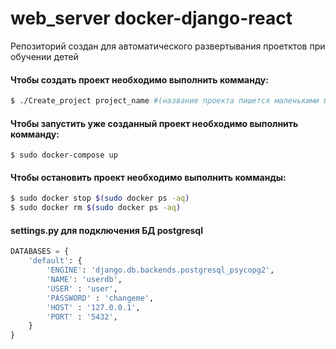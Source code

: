 # web_server docker-django-react
Репозиторий создан для автоматического развертывания проетктов при обучении детей

#### Чтобы создать проект необходимо выполнить комманду:
```sh 
$ ./Create_project project_name #(название проекта пишется маленькими буквами через нижнее подчёркивание)
```


#### Чтобы запустить уже созданный проект необходимо выполнить комманду:
`$ sudo docker-compose up`


#### Чтобы остановить проект необходимо выполнить комманды:
```sh
$ sudo docker stop $(sudo docker ps -aq)
$ sudo docker rm $(sudo docker ps -aq)
```


#### settings.py для подключения БД postgresql
```python
DATABASES = {
    'default': {
        'ENGINE': 'django.db.backends.postgresql_psycopg2',
	    'NAME': 'userdb',
	    'USER' : 'user',
	    'PASSWORD' : 'changeme',
	    'HOST' : '127.0.0.1',
	    'PORT' : '5432',
    }
}
```
